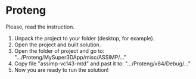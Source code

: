 # Proteng
Please, read the instruction.
1.  Unpack the project to your folder (desktop, for example).
2.  Open the project and built solution.
4.  Open the folder of project and go to: ".../Proteng/MySuper3DApp/misc/ASSIMP/..."
5.  Copy file "assimp-vc143-mtd" and past it to: ".../Proteng/x64/Debug/..."
6.  Now you are ready to run the solution!
